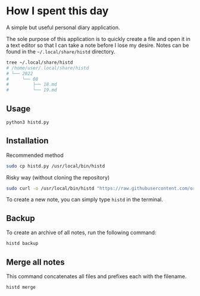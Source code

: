 # How I spent this day

A simple but useful personal diary application.

The sole purpose of this application is to quickly create a file
and open it in a text editor so that I can take a note before I lose my desire.
Notes can be found in the `~/.local/share/histd` directory.

```sh
tree ~/.local/share/histd
# /home/user/.local/share/histd
# └── 2022
#     └── 08
#         ├── 18.md
#         └── 19.md
```

## Usage
```sh
python3 histd.py
```

## Installation
Recommended method
```sh
sudo cp histd.py /usr/local/bin/histd
```

Risky way (without cloning the repository)
```sh
sudo curl -o /usr/local/bin/histd "https://raw.githubusercontent.com/ordinary-dev/histd/master/histd.py"
```

To create a new note, you can simply type `histd` in the terminal.

## Backup
To create an archive of all notes, run the following command:
```bash
histd backup
```

## Merge all notes
This command concatenates all files and prefixes each with the filename.
```bash
histd merge
```
